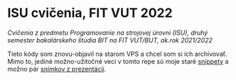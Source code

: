 # ISU cvičenia, FIT VUT 2022

*Cvičenia z predmetu Programovanie na strojovej úrovni (ISU), druhý semester bakalárskeho štúdia BIT na FIT VUT/BUT, ak.rok 2021/2022*

Tieto kódy som znovu-objavil na starom VPS a chcel som si ich archivovať. Mimo to, jediné možno-užitočné veci v tomto repe sú moje staré [snippety](.vscode/isu.code-snippets) a možno pár [snímkov z prezentácií](aid).
